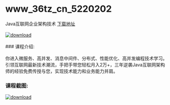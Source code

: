 # www_36tz_cn_5220202
Java互联网企业架构技术
[下载地址](http://www.36tz.cn/article/5220202 "下载地址")
<br/></br>[![download](http://36tz.cn/muke_img/2021_06_1-46-300x163.png "下载地址")](http://www.36tz.cn/article/5220202 "下载地址")
<br/></br>### 课程介绍:<br/></br>你进入微服务、高并发、消息中间件、分布式、性能优化、高并发编程技术学习。引领互联网最新技术潮流，手把手带您轻松月入2万+，三年逆袭Java互联网架构师的经验免费传授与您，实现技术能力和业务能力并肩。

### 课程截图:
[![download](http://36tz.cn/muke_img/2021_06_2-42.png "下载地址")](http://www.36tz.cn/article/5220202 "下载地址")
